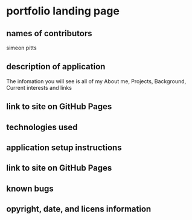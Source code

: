 # portfolio landing page
## names of contributors
simeon pitts
## description of application
 The infomation you will see is all of my About me, Projects, Background, Current interests and links
## link to site on GitHub Pages

## technologies used

## application setup instructions

## link to site on GitHub Pages

## known bugs

## opyright, date, and licens information
